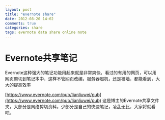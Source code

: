 ```yaml
---
layout: post
title: "evernote share"
date: 2012-08-20 14:02
comments: true
categories: share
tags: evernote data share online note
---
```

Evernote共享笔记
==
Evernote这种强大的笔记功能用起来就是非常爽快，看过的有用的网页，可以用网页剪切到笔记本中，这样不管网页改编，服务器宕机，还是被墙，都能看到，大大的提高效率

[https://www.evernote.com/pub/lianliuwei/pub](https://www.evernote.com/pub/lianliuwei/pub) 这是博主的Evernote共享文件夹，大部分是网络剪切资料，少部分是自己的快速笔记，凌乱无比，大家将就看吧。